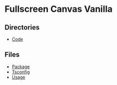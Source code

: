 # Fullscreen Canvas Vanilla

## Directories

- [Code](code/index.md)

## Files

- [Package](package.md)
- [Tsconfig](tsconfig.md)
- [Usage](usage.md)
